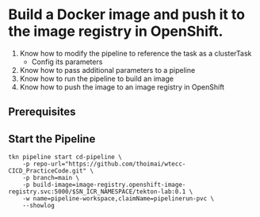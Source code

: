 # Build a Docker image and push it to the image registry in OpenShift.

1. Know how to modify the pipeline to reference the task as a clusterTask 
    * Config its parameters 
2. Know how to pass additional parameters to a pipeline 
3. Know how to run the pipeline to build an image 
4. Know how to push the image to an image registry in OpenShift 


## Prerequisites



## Start the Pipeline 

```shell
tkn pipeline start cd-pipeline \
    -p repo-url="https://github.com/thoimai/wtecc-CICD_PracticeCode.git" \
    -p branch=main \
    -p build-image=image-registry.openshift-image-registry.svc:5000/$SN_ICR_NAMESPACE/tekton-lab:0.1 \
    -w name=pipeline-workspace,claimName=pipelinerun-pvc \
    --showlog
```
